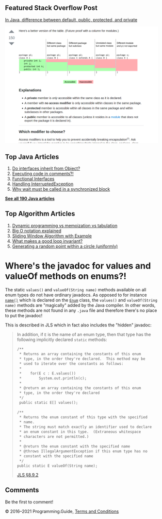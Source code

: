 <span class="underline"></span>

<span class="underline"></span>

## Featured Stack Overflow Post

[In Java, difference between default, public, protected, and private](https://stackoverflow.com/a/33627846/276052)

[<img src="../images/so-featured-33627846.png" alt="StackOverflow screenshot thumbnail" class="screenshot" />](https://stackoverflow.com/a/33627846/276052)

<span class="underline"></span>

## Top Java Articles

1.  [Do interfaces inherit from Object?](do-interfaces-inherit-from-object.html)
2.  [Executing code in comments?!](executing-code-in-comments.html)
3.  [Functional Interfaces](functional-interfaces.html)
4.  [Handling InterruptedException](handling-interrupted-exceptions.html)
5.  [Why wait must be called in a synchronized block](why-wait-must-be-in-synchronized.html)

[**See all 190 Java articles**](index.html)

## Top Algorithm Articles

1.  [Dynamic programming vs memoization vs tabulation](../dynamic-programming-vs-memoization-vs-tabulation.html)
2.  [Big O notation explained](../big-o-notation-explained.html)
3.  [Sliding Window Algorithm with Example](../sliding-window-example.html)
4.  [What makes a good loop invariant?](../what-makes-a-good-loop-invariant.html)
5.  [Generating a random point within a circle (uniformly)](../random-point-within-circle.html)

# Where's the javadoc for values and valueOf methods on enums?!

The static `values()` and `valueOf(String name)` methods available on all enum types do not have ordinary javadocs. As opposed to for instance [`name()`](https://docs.oracle.com/javase/8/docs/api/java/lang/Enum.html#name--) which is declared on the [`Enum`](https://docs.oracle.com/javase/8/docs/api/java/lang/Enum.html) class, the `values()` and `valueOf(String name)` methods are "magically" added by the Java compiler. In other words, these methods are not found in any `.java` file and therefore there's no place to put the javadoc!

This is described in JLS which in fact also includes the "hidden" javadoc:

> In addition, if `E` is the name of an enum type, then that type has the following implicitly declared `static` methods:
>
>     /**
>      * Returns an array containing the constants of this enum
>      * type, in the order they're declared.  This method may be
>      * used to iterate over the constants as follows:
>      *
>      *    for(E c : E.values())
>      *        System.out.println(c);
>      *
>      * @return an array containing the constants of this enum
>      * type, in the order they're declared
>      */
>      public static E[] values();
>
>     /**
>      * Returns the enum constant of this type with the specified
>      * name.
>      * The string must match exactly an identifier used to declare
>      * an enum constant in this type.  (Extraneous whitespace
>      * characters are not permitted.)
>      *
>      * @return the enum constant with the specified name
>      * @throws IllegalArgumentException if this enum type has no
>      * constant with the specified name
>      */
>     public static E valueOf(String name);
>
> <a href="http://docs.oracle.com/javase/specs/jls/se7/html/jls-8.html#jls-8.9.2" class="quote-source">JLS §8.9.2</a>

## Comments

Be the first to comment!

© 2016–2021 Programming.Guide, [Terms and Conditions](../terms-and-conditions.html)
